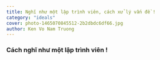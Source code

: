 ```yaml
---
title: Nghĩ như một lập trình viên, cách xử lý vấn đề !
category: "ideals"
cover: photo-1465070845512-2b2dbdc6df66.jpg
author: Ken Vo Nam Truong
---
```


### Cách nghĩ như một lập trình viên !

